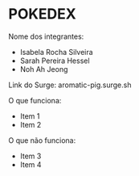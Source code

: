 # POKEDEX

Nome dos integrantes: 
- Isabela Rocha Silveira
- Sarah Pereira Hessel
- Noh Ah Jeong

Link do Surge: aromatic-pig.surge.sh

O que funciona:
- Item 1
- Item 2

O que não funciona: 
- Item 3
- Item 4
